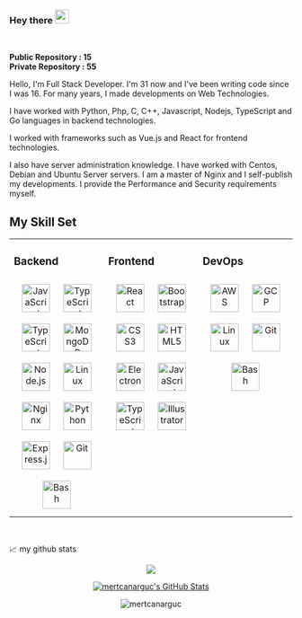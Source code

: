 ### Hey there <img src="https://media.giphy.com/media/hvRJCLFzcasrR4ia7z/giphy.gif" width="25px">

<br />

<b> Public Repository : 15 </b>  <br />
<b> Private Repository : 55 </b>  <br />

Hello, I'm Full Stack Developer. I'm 31 now and I've been writing code since I was 16. For many years, I made developments on Web Technologies. 

I have worked with Python, Php, C, C++, Javascript, Nodejs, TypeScript and Go languages in backend technologies. 

I worked with frameworks such as Vue.js and React for frontend technologies. 

I also have server administration knowledge. I have worked with Centos, Debian and Ubuntu Server servers. I am a master of Nginx and I self-publish my developments. I provide the Performance and Security requirements myself.


## My Skill Set  
<table><tr><td valign="top" width="33%">


### Backend  
<div align="center">  
<img style="margin: 10px" src="https://profilinator.rishav.dev/skills-assets/javascript-original.svg" alt="JavaScript" height="50" />  
<img style="margin: 10px" src="https://profilinator.rishav.dev/skills-assets/typescript-original.svg" alt="TypeScript" height="50" />  
<img style="margin: 10px" src="https://upload.wikimedia.org/wikipedia/commons/thumb/0/05/Go_Logo_Blue.svg/2560px-Go_Logo_Blue.svg.png" alt="TypeScript" height="50" />  
<img style="margin: 10px" src="https://profilinator.rishav.dev/skills-assets/mongodb-original-wordmark.svg" alt="MongoDB" height="50" />  
<img style="margin: 10px" src="https://profilinator.rishav.dev/skills-assets/nodejs-original-wordmark.svg" alt="Node.js" height="50" />  
<img style="margin: 10px" src="https://profilinator.rishav.dev/skills-assets/linux-original.svg" alt="Linux" height="50" />  
<img style="margin: 10px" src="https://profilinator.rishav.dev/skills-assets/nginx-original.svg" alt="Nginx" height="50" />  
<img style="margin: 10px" src="https://profilinator.rishav.dev/skills-assets/python-original.svg" alt="Python" height="50" />  
<img style="margin: 10px" src="https://profilinator.rishav.dev/skills-assets/express-original-wordmark.svg" alt="Express.js" height="50" />  
<img style="margin: 10px" src="https://profilinator.rishav.dev/skills-assets/git-scm-icon.svg" alt="Git" height="50" />  
<img style="margin: 10px" src="https://profilinator.rishav.dev/skills-assets/gnu_bash-icon.svg" alt="Bash" height="50" />  
</div>

</td><td valign="top" width="33%">
  
  ### Frontend  
<div align="center">  
<img style="margin: 10px" src="https://profilinator.rishav.dev/skills-assets/react-original-wordmark.svg" alt="React" height="50" />  
<img style="margin: 10px" src="https://profilinator.rishav.dev/skills-assets/bootstrap-plain.svg" alt="Bootstrap" height="50" />  
<img style="margin: 10px" src="https://profilinator.rishav.dev/skills-assets/css3-original-wordmark.svg" alt="CSS3" height="50" />  
<img style="margin: 10px" src="https://profilinator.rishav.dev/skills-assets/html5-original-wordmark.svg" alt="HTML5" height="50" />  
<img style="margin: 10px" src="https://profilinator.rishav.dev/skills-assets/electron-original.svg" alt="Electron" height="50" />  
<img style="margin: 10px" src="https://profilinator.rishav.dev/skills-assets/javascript-original.svg" alt="JavaScript" height="50" />  
<img style="margin: 10px" src="https://profilinator.rishav.dev/skills-assets/typescript-original.svg" alt="TypeScript" height="50" />  
<img style="margin: 10px" src="https://profilinator.rishav.dev/skills-assets/adobe_illustrator-icon.svg" alt="Illustrator" height="50" />  
</div>

</td><td valign="top" width="33%">



### DevOps  
<div align="center">  
<img style="margin: 10px" src="https://profilinator.rishav.dev/skills-assets/amazonwebservices-original-wordmark.svg" alt="AWS" height="50" />  
<img style="margin: 10px" src="https://profilinator.rishav.dev/skills-assets/google_cloud-icon.svg" alt="GCP" height="50" />  
<img style="margin: 10px" src="https://profilinator.rishav.dev/skills-assets/linux-original.svg" alt="Linux" height="50" />  
<img style="margin: 10px" src="https://profilinator.rishav.dev/skills-assets/git-scm-icon.svg" alt="Git" height="50" />  
<img style="margin: 10px" src="https://profilinator.rishav.dev/skills-assets/gnu_bash-icon.svg" alt="Bash" height="50" />  
</div>
  

</td></tr></table>  

<br/>  

📈 my github stats
<p align="center">
  <img src="https://github-readme-stats.vercel.app/api/top-langs/?username=mertcanarguc&langs_count=10&theme=tokyonight"> 
</p> 
<p align="center"> <a href="https://awesome-github-stats.azurewebsites.net/index.html??cardType=level-alternate&theme=tokyonight&showIcons=false">
    <img  alt="mertcanarguc's GitHub Stats" src="https://awesome-github-stats.azurewebsites.net/user-stats/mertcanarguc?cardType=level-alternate&theme=tokyonight&showIcons=false" />
  </a>
<p align="center"> <img src="http://github-readme-streak-stats.herokuapp.com?user=mertcanarguc&theme=github-dark&date_format=M%20j%5B%2C%20Y%5D" alt="mertcanarguc" />




